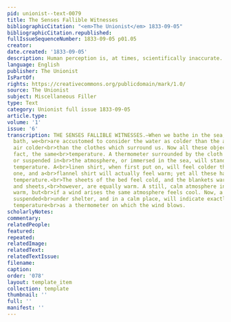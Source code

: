 ```yaml
---
pid: unionist--text-0079
title: The Senses Fallible Witnesses
bibliographicCitation: "<em>The Unionist</em> 1833-09-05"
bibliographicCitation.republished: 
fullIssueSequenceNumber: 1833-09-05 p01.05
creator: 
date.created: '1833-09-05'
description: Human perception is, at times, scientifically inaccurate.
language: English
publisher: The Unionist
IsPartOf: 
rights: https://creativecommons.org/publicdomain/mark/1.0/
source: The Unionist
subject: Miscellaneous Filler
type: Text
category: Unionist full issue 1833-09-05
article.type: 
volume: '1'
issue: '6'
transcription: THE SENSES FALLIBLE WITNESSES.—When we bathe in the sea, or in a cold
  bath, we<br>are accustomed to consider the water as colder than the air, and the
  air colder<br>than the clothes which surround us. Now all these objects are, in
  fact, the same<br>temperature. A thermometer surrounded by the cloth of our coast
  or suspended in<br>the atmosphere, or immersed in the sea, will stand at the same
  temperature. A<br>linen shirt, when first put on, will feel colder than a cotton
  one, and a<br>flannel shirt will actually feel warm; yet all these have the same
  temperature.<br>The sheets of the bed feel cold, and the blankets warm; the blankets
  and sheets,<br>however, are equally warm. A still, calm atmosphere in summer, feels
  warm, but<br>if a wind arises the same atmosphere feels cool. Now, a thermometer
  suspended<br>under shelter, and in a calm place, will indicate exactly the same
  temperature<br>as a thermometer on which the wind blows.
scholarlyNotes: 
commentary: 
relatedPeople: 
featured: 
repeated: 
relatedImage: 
relatedText: 
relatedTextIssue: 
filename: 
caption: 
order: '078'
layout: template_item
collection: template
thumbnail: ''
full: ''
manifest: ''
---
```

